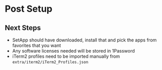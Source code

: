 # Post Setup

## Next Steps

- SetApp should have downloaded, install that and pick the apps from favorites that you want
- Any software licenses needed will be stored in 1Password
- iTerm2 profiles need to be imported manually from `extra/iterm2/iTerm2_Profiles.json`
